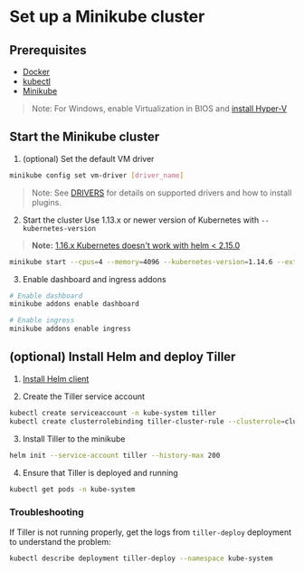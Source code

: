 
# Set up a Minikube cluster

## Prerequisites

- [Docker](https://docs.docker.com/install/)
- [kubectl](https://kubernetes.io/docs/tasks/tools/install-kubectl/)
- [Minikube](https://minikube.sigs.k8s.io/docs/start/)

> Note: For Windows, enable Virtualization in BIOS and [install Hyper-V](https://docs.microsoft.com/en-us/virtualization/hyper-v-on-windows/quick-start/enable-hyper-v)

## Start the Minikube cluster

1. (optional) Set the default VM driver

```bash
minikube config set vm-driver [driver_name]
```

> Note: See [DRIVERS](https://minikube.sigs.k8s.io/docs/reference/drivers/) for details on supported drivers and how to install plugins.

2. Start the cluster
Use 1.13.x or newer version of Kubernetes with `--kubernetes-version`

> **Note:** [1.16.x Kubernetes doesn't work with helm < 2.15.0](https://github.com/helm/helm/issues/6374#issuecomment-537185486)

```bash
minikube start --cpus=4 --memory=4096 --kubernetes-version=1.14.6 --extra-config=apiserver.authorization-mode=RBAC
```

3. Enable dashboard and ingress addons

```bash
# Enable dashboard
minikube addons enable dashboard

# Enable ingress
minikube addons enable ingress
```

## (optional) Install Helm and deploy Tiller

1. [Install Helm client](https://helm.sh/docs/using_helm/#installing-the-helm-client)

2. Create the Tiller service account

```bash
kubectl create serviceaccount -n kube-system tiller
kubectl create clusterrolebinding tiller-cluster-rule --clusterrole=cluster-admin --serviceaccount=kube-system:tiller
```

3. Install Tiller to the minikube

```bash
helm init --service-account tiller --history-max 200
```

4. Ensure that Tiller is deployed and running

```bash
kubectl get pods -n kube-system
```

### Troubleshooting

If Tiller is not running properly, get the logs from `tiller-deploy` deployment to understand the problem:

```bash
kubectl describe deployment tiller-deploy --namespace kube-system
```
